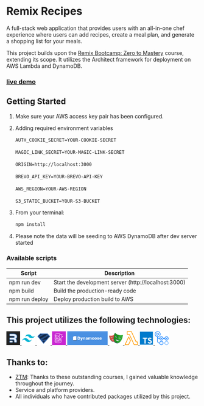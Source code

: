 # Remix Recipes

A full-stack web application that provides users with an all-in-one chef experience where users can add recipes, create a meal plan, and generate a shopping list for your meals.

This project builds upon the [Remix Bootcamp: Zero to Mastery](https://zerotomastery.io/courses/learn-remix-run/) course, extending its scope. It utilizes the Architect framework for deployment on AWS Lambda and DynamoDB.

### [live demo](https://remix-recipes.sean-j.dev/)

## Getting Started

1. Make sure your AWS access key pair has been configured.
2. Adding required environment variables

   ```
   AUTH_COOKIE_SECRET=YOUR-COOKIE-SECRET

   MAGIC_LINK_SECRET=YOUR-MAGIC-LINK-SECRET

   ORIGIN=http://localhost:3000

   BREVO_API_KEY=YOUR-BREVO-API-KEY

   AWS_REGION=YOUR-AWS-REGION

   S3_STATIC_BUCKET=YOUR-S3-BUCKET
   ```

3. From your terminal:

   ```sh
   npm install
   ```

4. Please note the data will be seeding to AWS DynamoDB after dev server started

### Available scripts

| Script         | Description                                          |
| -------------- | ---------------------------------------------------- |
| npm run dev    | Start the development server (http://localhost:3000) |
| npm build      | Build the production-ready code                      |
| npm run deploy | Deploy production build to AWS                       |

## This project utilizes the following technologies:

<div >
  <a href="https://remix.run" target="_blank" rel="noreferrer">
    <img src="./assets/remix.svg" alt="Remix" height="36"/>
  </a>
  <a href="https://tailwindcss.com" target="_blank" rel="noreferrer">
    <img
      src="./assets/tailwindcss.png"
      alt="tailwindcss"
      height="36"
    />
  </a>
  <a href="https://zod.dev" target="_blank" rel="noreferrer">
    <img src="./assets/zod.svg" alt="zod" height="36" />
  </a>
  <a href="https://aws.amazon.com/dynamodb" target="_blank" rel="noreferrer">
    <img
      src="./assets/dynamodb.png"
      alt="dynamodb"
      height="36"
    />
  </a>
  <a href="https://dynamoosejs.com" target="_blank" rel="noreferrer">
    <img src="./assets/dynamoose.png" alt="dynamoose" height="36" />
  </a>
  <a href="https://playwright.dev" target="_blank" rel="noreferrer">
    <img
      src="./assets/playwright.png"
      alt="playwright"
      height="36"
    />
  </a>
  <a href="https://aws.amazon.com/lambda" target="_blank" rel="noreferrer">
    <img
      src="./assets/awslambda.svg"
      alt="aws-lambda"
      height="36"
    />
  </a>
  <a href="https://www.typescriptlang.org" target="_blank" rel="noreferrer">
    <img
      src="./assets/typescript.png"
      alt="typescript"
      height="36"
    />
  </a>
  <a
    href="https://github.com/features/actions"
    target="_blank"
    rel="noreferrer"
  >
    <img
      src="./assets/github-actions.svg"
      alt="github-actions"
      height="36"
    />
  </a>
</div>

## Thanks to:

- [ZTM](https://zerotomastery.io): Thanks to these outstanding courses, I gained valuable knowledge throughout the journey.
- Service and platform providers.
- All individuals who have contributed packages utilized by this project.
